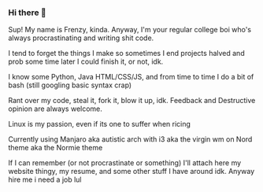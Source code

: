 ### Hi there 👋

<!--
**FrenzyExists/FrenzyExists** is a ✨ _special_ ✨ repository because its `README.md` (this file) appears on your GitHub profile.

Here are some ideas to get you started:

- 🔭 I’m currently working on ...
- 🌱 I’m currently learning ...
- 👯 I’m looking to collaborate on ...
- 🤔 I’m looking for help with ...
- 💬 Ask me about ...
- 📫 How to reach me: ...
- 😄 Pronouns: ...
- ⚡ Fun fact: ...
-->

Sup! My name is Frenzy, kinda. Anyway, I'm your regular college boi who's always procrastinating and writing shit code.

I tend to forget the things I make so sometimes I end projects halved and prob some time later I could finish it, or not, idk.

I know some Python, Java HTML/CSS/JS, and from time to time I do a bit of bash (still googling basic syntax crap)

Rant over my code, steal it, fork it, blow it up, idk. Feedback and Destructive opinion are always welcome. 

Linux is my passion, even if its one to suffer when ricing

Currently using Manjaro aka autistic arch with i3 aka the virgin wm on Nord theme aka the Normie theme

If I can remember (or not procrastinate or something) I'll attach here my website thingy, my resume, and some other stuff I have around idk. Anyway hire me i need a job lul
